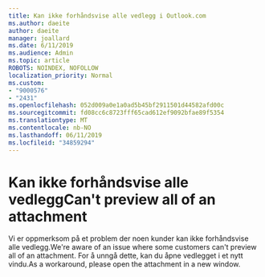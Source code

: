 ```yaml
---
title: Kan ikke forhåndsvise alle vedlegg i Outlook.com
ms.author: daeite
author: daeite
manager: joallard
ms.date: 6/11/2019
ms.audience: Admin
ms.topic: article
ROBOTS: NOINDEX, NOFOLLOW
localization_priority: Normal
ms.custom:
- "9000576"
- "2431"
ms.openlocfilehash: 052d009a0e1a0ad5b45bf2911501d44582afd00c
ms.sourcegitcommit: fd08cc6c8723fff65cad612ef9092bfae89f5354
ms.translationtype: MT
ms.contentlocale: nb-NO
ms.lasthandoff: 06/11/2019
ms.locfileid: "34859294"
---
```

# <a name="cant-preview-all-of-an-attachment"></a><span data-ttu-id="f708d-102">Kan ikke forhåndsvise alle vedlegg</span><span class="sxs-lookup"><span data-stu-id="f708d-102">Can't preview all of an attachment</span></span>

<span data-ttu-id="f708d-103">Vi er oppmerksom på et problem der noen kunder kan ikke forhåndsvise alle vedlegg.</span><span class="sxs-lookup"><span data-stu-id="f708d-103">We're aware of an issue where some customers can't preview all of an attachment.</span></span> <span data-ttu-id="f708d-104">For å unngå dette, kan du åpne vedlegget i et nytt vindu.</span><span class="sxs-lookup"><span data-stu-id="f708d-104">As a workaround, please open the attachment in a new window.</span></span>